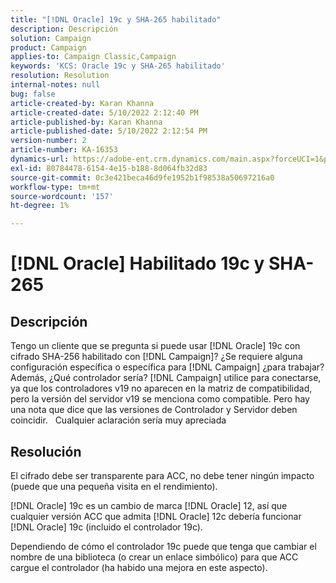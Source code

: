 ```yaml
---
title: "[!DNL Oracle] 19c y SHA-265 habilitado"
description: Descripción
solution: Campaign
product: Campaign
applies-to: Campaign Classic,Campaign
keywords: 'KCS: Oracle 19c y SHA-265 habilitado'
resolution: Resolution
internal-notes: null
bug: false
article-created-by: Karan Khanna
article-created-date: 5/10/2022 2:12:40 PM
article-published-by: Karan Khanna
article-published-date: 5/10/2022 2:12:54 PM
version-number: 2
article-number: KA-16353
dynamics-url: https://adobe-ent.crm.dynamics.com/main.aspx?forceUCI=1&pagetype=entityrecord&etn=knowledgearticle&id=2959483e-6bd0-ec11-a7b5-00224809c556
exl-id: 80784478-6154-4e15-b188-8d064fb32d83
source-git-commit: 0c3e421beca46d9fe1952b1f98538a50697216a0
workflow-type: tm+mt
source-wordcount: '157'
ht-degree: 1%

---
```


# [!DNL Oracle] Habilitado 19c y SHA-265

## Descripción


Tengo un cliente que se pregunta si puede usar [!DNL Oracle] 19c con cifrado SHA-256 habilitado con [!DNL Campaign]? ¿Se requiere alguna configuración específica o específica para [!DNL Campaign] ¿para trabajar? Además, ¿Qué controlador sería? [!DNL Campaign] utilice para conectarse, ya que los controladores v19 no aparecen en la matriz de compatibilidad, pero la versión del servidor v19 se menciona como compatible. Pero hay una nota que dice que las versiones de Controlador y Servidor deben coincidir.
 
Cualquier aclaración sería muy apreciada


## Resolución


El cifrado debe ser transparente para ACC, no debe tener ningún impacto (puede que una pequeña visita en el rendimiento).



[!DNL Oracle] 19c es un cambio de marca [!DNL Oracle] 12, así que cualquier versión ACC que admita [!DNL Oracle] 12c debería funcionar [!DNL Oracle] 19c (incluido el controlador 19c).



Dependiendo de cómo el controlador 19c puede que tenga que cambiar el nombre de una biblioteca (o crear un enlace simbólico) para que ACC cargue el controlador (ha habido una mejora en este aspecto).
